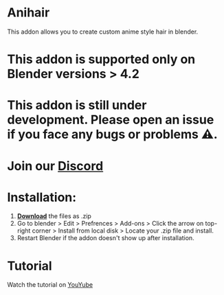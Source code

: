 # Anihair
This addon allows you to create custom anime style hair in blender.


# This addon is supported only on Blender versions > 4.2

# This addon is still under development. Please open an issue if you face any bugs or problems ⚠️.


# Join our [**Discord**](https://discord.gg/RNYSBDGyxC)

# Installation:

1. **[Download](https://github.com/cykillon3/Anihair/archive/refs/heads/main.zip)** the files as .zip
2. Go to blender > Edit > Prefrences > Add-ons > Click the arrow on top-right corner > Install from local disk > Locate your .zip file and install.
3. Restart Blender if the addon doesn't show up after installation.

# Tutorial

Watch the tutorial on [YouYube](https://www.youtube.com/watch?v=hJ_X0nftFng)

